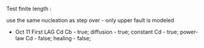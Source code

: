 Test finite length : 

use the same nucleation as step over - only upper fault is modeled 

- Oct 11
First LAG Cd Cb - true;
diffusion - true;
constant Cd - true; 
power-law Cd - false;
healing - false;
